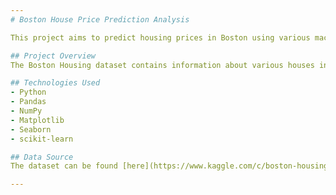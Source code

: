 ```yaml
---
# Boston House Price Prediction Analysis

This project aims to predict housing prices in Boston using various machine learning techniques.

## Project Overview
The Boston Housing dataset contains information about various houses in Boston and their corresponding prices. The goal of this analysis is to build predictive models to estimate house prices based on various features.

## Technologies Used
- Python
- Pandas
- NumPy
- Matplotlib
- Seaborn
- scikit-learn

## Data Source
The dataset can be found [here](https://www.kaggle.com/c/boston-housing). 

---
```



